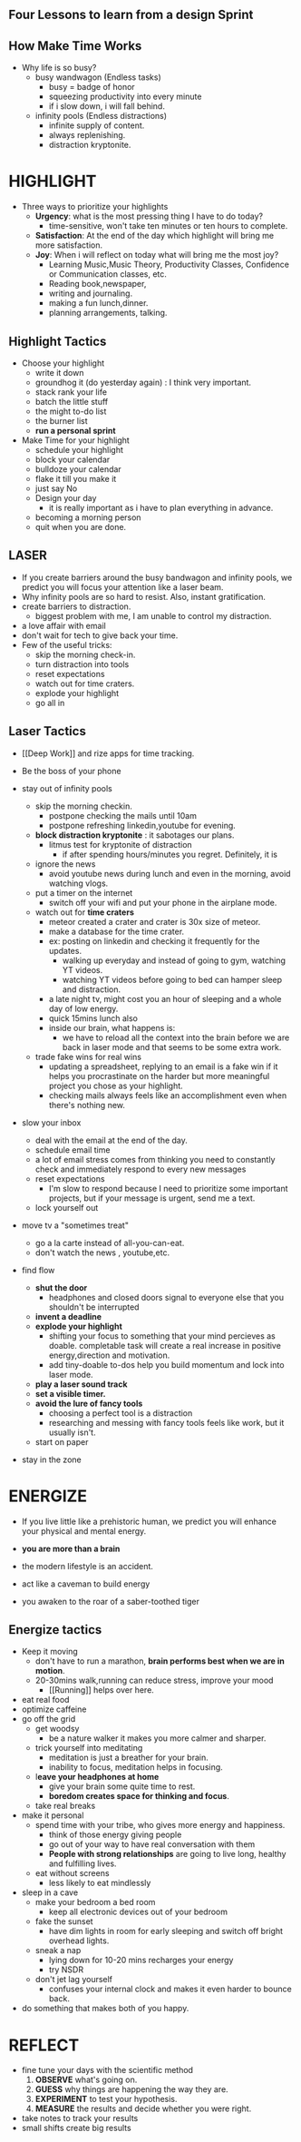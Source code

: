 ## Four Lessons to learn from a design Sprint

## How Make Time Works
- Why life is so busy?
	- busy wandwagon (Endless tasks)
		- busy = badge of honor
		- squeezing productivity into every minute
		- if i slow down, i will fall behind.
	- infinity pools (Endless distractions)
		- infinite supply of content.
		- always replenishing.
		- distraction kryptonite.

# HIGHLIGHT

-   Three ways to prioritize your highlights
	-   **Urgency**: what is the most pressing thing I have to do today?
		-   time-sensitive, won't take ten minutes or ten hours to complete.
	-   **Satisfaction**: At the end of the day which highlight will bring me more satisfaction.
	-   **Joy**: When i will reflect on today what will bring me the most joy?
		-   Learning Music,Music Theory, Productivity Classes, Confidence or Communication classes, etc.
		-   Reading book,newspaper,
		-   writing and journaling.
		-   making a fun lunch,dinner.
		-   planning arrangements, talking.

## Highlight Tactics

-   Choose your highlight
	-   write it down
	-   groundhog it (do yesterday again) : I think very important.
	-   stack rank your life
	-   batch the little stuff
	-   the might to-do list
	-   the burner list 
	-   **run a personal sprint**
-   Make Time for your highlight
    -   schedule your highlight
    -   block your calendar
    -   bulldoze your calendar
    -   flake it till you make it
    -   just say No
    -   Design your day
        - it is really important as i have to plan everything in advance.
    -   becoming a morning person
    -   quit when you are done.
## LASER
- If you create barriers around the busy bandwagon and infinity pools, we predict you will focus your attention like a laser beam. 
-   Why infinity pools are so hard to resist. Also, instant gratification. 
-  create barriers to distraction.
    -   biggest problem with me, I am unable to control my distraction.
-   a love affair with email
-   don't wait for tech to give back your time.
-   Few of the useful tricks:
	-   skip the morning check-in.
	- turn distraction into tools
	- reset expectations
	- watch out for time craters.
	- explode your highlight
	- go all in
## Laser Tactics
- [[Deep Work]] and rize apps for time tracking.
-   Be the boss of your phone
-   stay out of infinity pools
	-   skip the morning checkin.
		-   postpone checking the mails until 10am
		-   postpone refreshing linkedin,youtube for evening.
	- **block distraction kryptonite** : it sabotages our plans.
		- litmus test for kryptonite of distraction
			- if after spending hours/minutes you regret. Definitely, it is
	- ignore the news
		- avoid youtube news during lunch and even in the morning, avoid watching vlogs.
	- put a timer on the internet
		- switch off your wifi and put your phone in the airplane mode.
	- watch out for **time craters**
		- meteor created a crater and crater is 30x size of meteor.
		- make a database for the time crater.
		- ex: posting on linkedin and checking it frequently for the updates. 
			- walking up everyday and instead of going to gym, watching YT videos.
			- watching YT videos before going to bed can hamper sleep and distraction.
		- a late night tv, might cost you an hour of sleeping and  a whole day of low energy.
		- quick 15mins lunch also
		- inside our brain, what happens is:
			- we have to reload all the context into the brain before we are back in laser mode and that seems to be some extra work.
	- trade fake wins for real wins
		- updating a spreadsheet, replying to an email is a fake win if it helps you procrastinate on the harder but more meaningful project you chose as your highlight.
		- checking mails always feels like an accomplishment even when there's nothing new.
	
-   slow your inbox
	-   deal with the email at the end of the day.
	-   schedule email time
	-   a lot of email stress comes from thinking you need to constantly check and immediately respond to every new messages
	- reset expectations
		- I'm slow to respond because I need to prioritize some important projects, but if your message is urgent, send me a text.
	- lock yourself out
-   move tv a "sometimes treat"
	-   go a la carte instead of all-you-can-eat.
	-   don't watch the news , youtube,etc.
-   find flow
	-   **shut the door**
		-   headphones and closed doors signal to everyone else that you shouldn't be interrupted
	-   **invent a deadline**
	-   **explode your highlight**
		-   shifting your focus to something that your mind percieves as doable. completable task will create a real increase in positive energy,direction and motivation.
		-   add tiny-doable to-dos help you build momentum and lock into laser mode.
	-   **play a laser sound track**
	-   **set a visible timer.**
	-   **avoid the lure of fancy tools**
		-   choosing a perfect tool is a distraction
		-   researching and messing with fancy tools feels like work, but it usually isn't.
	-   start on paper
-   stay in the zone

# ENERGIZE
- If you live little like a prehistoric human, we predict you will enhance your physical and mental energy.

-   **you are more than a brain**
-   the modern lifestyle is an accident.
-   act like a caveman to build energy
-   you awaken to the roar of a saber-toothed tiger

## Energize tactics

-   Keep it moving
	-   don't have to run a marathon, **brain performs best when we are in motion**.
	-   20-30mins walk,running can reduce stress, improve your mood 
		- [[Running]] helps over here.
-   eat real food
-   optimize caffeine
-   go off the grid
	-   get woodsy
		-   be a nature walker it makes you more calmer and sharper.
	-   trick yourself into meditating
		-   meditation is just a breather for your brain.
		-   inability to focus, meditation helps in focusing.
	-   l**eave your headphones at home**
		-   give your brain some quite time to rest.
		-   **boredom creates space for thinking and focus**.
	-   take real breaks
-   make it personal
	-   spend time with your tribe, who gives more energy and happiness.
		-   think of those energy giving people
		-   go out of your way to have real conversation with them
		-   **People with strong relationships** are going to live long, healthy and fulfilling lives.
	-   eat without screens
		-   less likely to eat mindlessly
-   sleep in a cave
	-   make your bedroom a bed room
		-   keep all electronic devices out of your bedroom
	- fake the sunset
		- have dim lights in room for early sleeping and switch off bright overhead lights.
	-   sneak a nap
		-   lying down for 10-20 mins recharges your energy
		-  try NSDR 
	-   don't jet lag yourself
		-   confuses your internal clock and makes it even harder to bounce back.
- do something that makes both of you happy.

# REFLECT

-   fine tune your days with the scientific method
	1.  **OBSERVE** what's going on.
	2.  **GUESS** why things are happening the way they are.
	3.  **EXPERIMENT** to test your hypothesis.
	4.  **MEASURE** the results and decide whether you were right.
-   take notes to track your results
-   small shifts create big results
